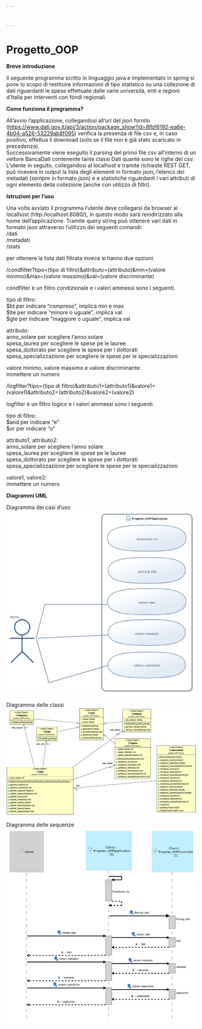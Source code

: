 ```yaml
---


---
```


<h1 id="progetto_oop">Progetto_OOP</h1>
<p><strong>Breve introduzione</strong></p>
<p>Il seguente programma scritto in linguaggio java e implementato in spring si pone lo scopo di restituire informazioni di tipo statistico su una collezione di dati riguardanti le spese effettuate dalle varie università, enti e regioni d’Italia per interventi con fondi regionali.</p>
<p><strong>Come funziona il programma?</strong></p>
<p>All’avvio l’applicazione, collegandosi all’url del json fornito (<a href="https://www.dati.gov.it/api/3/action/package_show?id=8fbf6192-ea6e-4b04-a526-53229ab8f095">https://www.dati.gov.it/api/3/action/package_show?id=8fbf6192-ea6e-4b04-a526-53229ab8f095</a>) verifica la presenza di file csv e, in caso positivo, effettua il download (solo se il file non è già stato scaricato in precedenza).<br>
Successivamente viene eseguito il parsing del primo file csv all’interno di un vettore BancaDati contenente tante classi Dati quante sono le righe del csv.<br>
L’utente in seguito, collegandosi al localhost e tramite richieste REST GET, può ricevere in output la lista degli elementi in formato json, l’elenco dei metadati (sempre in formato json) e e statistiche riguardanti i vari attributi di ogni elemento della collezione (anche con utilizzo di filtri).</p>
<p><strong>Istruzioni per l’uso</strong></p>
<p>Una volta avviato il programma l’utente deve collegarsi da browser al localhost (http:/localhost:8080/), in questo modo sarà reindirizzato alla home dell’applicazione. Tramite query string può ottenere vari dati in formato json attraverso l’utilizzo dei seguenti comandi:<br>
/dati<br>
/metadati<br>
/stats</p>
<p>per ottenere la lista dati filtrata invece si hanno due opzioni.</p>
<p>/condfilter?tipo=(tipo di filtro)&amp;attributo=(attributo)&amp;min=(valore minimo)&amp;max=(valore massimo)&amp;val=(valore discriminante)</p>
<p>condfilter è un filtro condizionale e i valori ammessi sono i seguenti.</p>
<p>tipo di filtro:<br>
$bt per indicare “compreso”, implica min e max<br>
$lte per indicare “minore o uguale”, implica val<br>
$gte per indicare “maggiore o uguale”, implica val</p>
<p>attributo:<br>
anno_solare per scegliere l’anno solare<br>
spesa_laurea per scegliere le spese pe le lauree<br>
spesa_dottorato per scegliere le spese per i dottorati<br>
spesa_specializzazione per scegliere le spese per le specializzazioni</p>
<p>valore minimo, valore massimo e valore discriminante:<br>
immettere un numero</p>
<p>/logfilter?tipo=(tipo di filtro)&amp;attributo1=(attributo1)&amp;valore1=(valore1)&amp;attributo2=(attributo2)&amp;valore2=(valore2)</p>
<p>logfilter è un filtro logico e i valori ammessi sono i seguenti.</p>
<p>tipo di filtro:<br>
$and per indicare “e”<br>
$or per indicare “o”</p>
<p>attributo1, attributo2:<br>
anno_solare per scegliere l’anno solare<br>
spesa_laurea per scegliere le spese pe le lauree<br>
spesa_dottorato per scegliere le spese per i dottorati<br>
spesa_specializzazione per scegliere le spese per le specializzazioni</p>
<p>valore1, valore2:<br>
immettere un numero</p>
<p><strong>Diagrammi UML</strong></p>
<p>Diagramma dei casi d’uso<br>
<img src="https://github.com/GiovanniGregorini/Progetto_OOP/blob/master/progetto_OOP_spring/UML/Diagramma%20dei%20casi%20d'uso.png?raw=true" alt="Diagramma dei casi d'uso.png"></p>
<p>Diagramma delle classi<br>
<img src="https://github.com/GiovanniGregorini/Progetto_OOP/blob/master/progetto_OOP_spring/UML/diagramma.png?raw=true" alt="diagramma.png"></p>
<p>Diagramma delle sequenze<br>
<img src="https://github.com/GiovanniGregorini/Progetto_OOP/blob/master/progetto_OOP_spring/UML/Diagramma%20delle%20Sequenze.png?raw=true" alt="Diagramma delle Sequenze.png"></p>

<!--stackedit_data:
eyJoaXN0b3J5IjpbMTE3OTI1NzA3MywxMDg2NTE2NjIwXX0=
-->